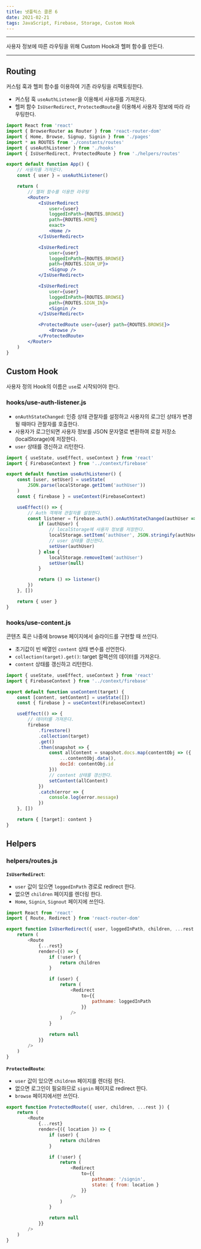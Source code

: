 ```yaml
---
title: 넷플릭스 클론 6
date: 2021-02-21
tags: JavaScript, Firebase, Storage, Custom Hook
---
```


---

사용자 정보에 따른 라우팅을 위해 Custom Hook과 헬퍼 함수를 만든다.

---

## Routing

커스텀 훅과 헬퍼 함수를 이용하여 기존 라우팅을 리팩토링한다.

- 커스텀 훅 `useAuthListener`을 이용해서 사용자를 가져온다.
- 헬퍼 함수 `IsUserRedirect`, `ProtectedRoute`을 이용해서 사용자 정보에 따라 라우팅한다.

```jsx
import React from 'react'
import { BrowserRouter as Router } from 'react-router-dom'
import { Home, Browse, Signup, Signin } from './pages'
import * as ROUTES from './constants/routes'
import { useAuthListener } from './hooks'
import { IsUserRedirect, ProtectedRoute } from './helpers/routes'

export default function App() {
	// 사용자를 가져온다.
	const { user } = useAuthListener()

	return (
		// 헬퍼 함수를 이용한 라우팅
		<Router>
			<IsUserRedirect
				user={user}
				loggedInPath={ROUTES.BROWSE}
				path={ROUTES.HOME}
				exact>
				<Home />
			</IsUserRedirect>

			<IsUserRedirect
				user={user}
				loggedInPath={ROUTES.BROWSE}
				path={ROUTES.SIGN_UP}>
				<Signup />
			</IsUserRedirect>

			<IsUserRedirect
				user={user}
				loggedInPath={ROUTES.BROWSE}
				path={ROUTES.SIGN_IN}>
				<Signin />
			</IsUserRedirect>

			<ProtectedRoute user={user} path={ROUTES.BROWSE}>
				<Browse />
			</ProtectedRoute>
		</Router>
	)
}
```

## Custom Hook

사용자 정의 Hook의 이름은 `use`로 시작되어야 한다.

### hooks/use-auth-listener.js

- `onAuthStateChanged`: 인증 상태 관찰자를 설정하고 사용자의 로그인 상태가 변경될 때마다 관찰자를 호출한다.
- 사용자가 로그인되면 사용자 정보를 JSON 문자열로 변환하여 로컬 저장소(localStorage)에 저장한다.
- `user` 상태를 갱신하고 리턴한다.

```javascript
import { useState, useEffect, useContext } from 'react'
import { FirebaseContext } from '../context/firebase'

export default function useAuthListener() {
	const [user, setUser] = useState(
		JSON.parse(localStorage.getItem('authUser'))
	)
	const { firebase } = useContext(FirebaseContext)

	useEffect(() => {
		// Auth 객체에 관찰자를 설정한다.
		const listener = firebase.auth().onAuthStateChanged(authUser => {
			if (authUser) {
				// localStorage에 사용자 정보를 저장한다.
				localStorage.setItem('authUser', JSON.stringify(authUser))
				// user 상태를 갱신한다.
				setUser(authUser)
			} else {
				localStorage.removeItem('authUser')
				setUser(null)
			}

			return () => listener()
		})
	}, [])

	return { user }
}
```

### hooks/use-content.js

콘텐츠 훅은 나중에 browse 페이지에서 슬라이드를 구현할 때 쓰인다.

- 초기값이 빈 배열인 `content` 상태 변수를 선언한다.
- `collection(target).get()`: target 컬렉션의 데이터를 가져온다.
- `content` 상태를 갱신하고 리턴한다.

```javascript
import { useState, useEffect, useContext } from 'react'
import { FirebaseContext } from '../context/firebase'

export default function useContent(target) {
	const [content, setContent] = useState([])
	const { firebase } = useContext(FirebaseContext)

	useEffect(() => {
		// 데이터를 가져온다.
		firebase
			.firestore()
			.collection(target)
			.get()
			.then(snapshot => {
				const allContent = snapshot.docs.map(contentObj => ({
					...contentObj.data(),
					docId: contentObj.id
				}))
				// content 상태를 갱신한다.
				setContent(allContent)
			})
			.catch(error => {
				console.log(error.message)
			})
	}, [])

	return { [target]: content }
}
```

## Helpers

### helpers/routes.js

**`IsUserRedirect`**:

- `user` 값이 있으면 `loggedInPath` 경로로 redirect 한다.
- 없으면 `children` 페이지를 렌더링 한다.
- `Home`, `Signin`, `Signout` 페이지에 쓰인다.

```javascript
import React from 'react'
import { Route, Redirect } from 'react-router-dom'

export function IsUserRedirect({ user, loggedInPath, children, ...rest }) {
	return (
		<Route
			{...rest}
			render={() => {
				if (!user) {
					return children
				}

				if (user) {
					return (
						<Redirect
							to={{
								pathname: loggedInPath
							}}
						/>
					)
				}

				return null
			}}
		/>
	)
}
```

**`ProtectedRoute`**:

- `user` 값이 있으면 `children` 페이지를 렌더링 한다.
- 없으면 로그인이 필요하므로 `signin` 페이지로 redirect 한다.
- `browse` 페이지에서만 쓰인다.

```javascript
export function ProtectedRoute({ user, children, ...rest }) {
	return (
		<Route
			{...rest}
			render={({ location }) => {
				if (user) {
					return children
				}

				if (!user) {
					return (
						<Redirect
							to={{
								pathname: '/signin',
								state: { from: location }
							}}
						/>
					)
				}

				return null
			}}
		/>
	)
}
```

